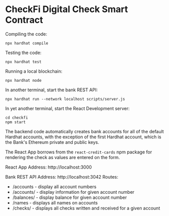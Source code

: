 # CheckFi Digital Check Smart Contract

Compiling the code:
```shell
npx hardhat compile
```

Testing the code:
```shell
npx hardhat test
```

Running a local blockchain:
```shell
npx hardhat node
```

In another terminal, start the bank REST API:
```shell
npx hardhat run --network localhost scripts/server.js
```

In yet another terminal, start the React Development server:
```shell
cd checkfi
npm start
```

The backend code automatically creates bank accounts for all of the default Hardhat accounts,
with the exception of the first Hardhat account, which is the Bank's Ethereum private and public keys.

The React App borrows from the `react-credit-cards` npm package for rendering the check as values are
entered on the form.

React App
Address: http://localhost:3000

Bank REST API
Address: http://localhost:3042
Routes:
  - /accounts - display all account numbers
  - /accounts/<accountNumber> - display information for given account number
  - /balances/<accountNumber> - display balance for given account number
  - /names - displays all names on accounts
  - /checks/<accountNumber> - displays all checks written and received for a given account
